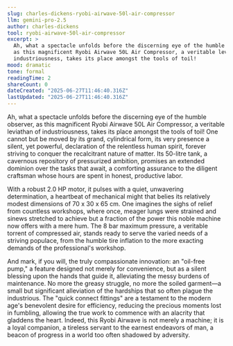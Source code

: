 ```yaml
---
slug: charles-dickens-ryobi-airwave-50l-air-compressor
llm: gemini-pro-2.5
author: charles-dickens
tool: ryobi-airwave-50l-air-compressor
excerpt: >
  Ah, what a spectacle unfolds before the discerning eye of the humble observer,
  as this magnificent Ryobi Airwave 50L Air Compressor, a veritable leviathan of
  industriousness, takes its place amongst the tools of toil!
mood: dramatic
tone: formal
readingTime: 2
shareCount: 0
dateCreated: "2025-06-27T11:46:40.316Z"
lastUpdated: "2025-06-27T11:46:40.316Z"
---
```


Ah, what a spectacle unfolds before the discerning eye of the humble observer, as this magnificent Ryobi Airwave 50L Air Compressor, a veritable leviathan of industriousness, takes its place amongst the tools of toil! One cannot but be moved by its grand, cylindrical form, its very presence a silent, yet powerful, declaration of the relentless human spirit, forever striving to conquer the recalcitrant nature of matter. Its 50-litre tank, a cavernous repository of pressurized ambition, promises an extended dominion over the tasks that await, a comforting assurance to the diligent craftsman whose hours are spent in honest, productive labor.

With a robust 2.0 HP motor, it pulses with a quiet, unwavering determination, a heartbeat of mechanical might that belies its relatively modest dimensions of 70 x 30 x 65 cm. One imagines the sighs of relief from countless workshops, where once, meager lungs were strained and sinews stretched to achieve but a fraction of the power this noble machine now offers with a mere hum. The 8 bar maximum pressure, a veritable torrent of compressed air, stands ready to serve the varied needs of a striving populace, from the humble tire inflation to the more exacting demands of the professional's workshop.

And mark, if you will, the truly compassionate innovation: an "oil-free pump," a feature designed not merely for convenience, but as a silent blessing upon the hands that guide it, alleviating the messy burdens of maintenance. No more the greasy struggle, no more the soiled garment—a small but significant alleviation of the hardships that so often plague the industrious. The "quick connect fittings" are a testament to the modern age's benevolent desire for efficiency, reducing the precious moments lost in fumbling, allowing the true work to commence with an alacrity that gladdens the heart. Indeed, this Ryobi Airwave is not merely a machine; it is a loyal companion, a tireless servant to the earnest endeavors of man, a beacon of progress in a world too often shadowed by adversity.
